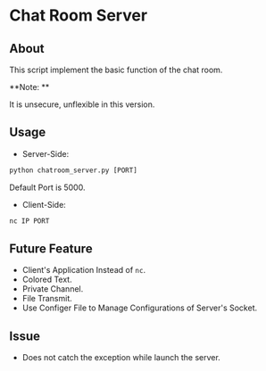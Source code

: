 # Chat Room Server

## About
This script implement the basic function of the chat room. 

**Note: ** 

It is unsecure, unflexible in this version.

## Usage

* Server-Side:
```python
python chatroom_server.py [PORT]
```
Default Port is 5000.

* Client-Side:
```bash
nc IP PORT
```

## Future Feature
* Client's Application Instead of `nc`.
* Colored Text.
* Private Channel.
* File Transmit.
* Use Configer File to Manage Configurations of Server's Socket.

## Issue
* Does not catch the exception while launch the server.
